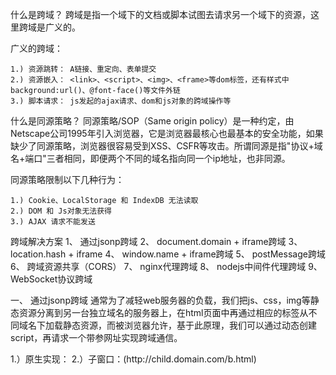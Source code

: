 什么是跨域？
    跨域是指一个域下的文档或脚本试图去请求另一个域下的资源，这里跨域是广义的。

广义的跨域：

    1.) 资源跳转： A链接、重定向、表单提交
    2.) 资源嵌入： <link>、<script>、<img>、<frame>等dom标签，还有样式中background:url()、@font-face()等文件外链
    3.) 脚本请求： js发起的ajax请求、dom和js对象的跨域操作等

什么是同源策略？
    同源策略/SOP（Same origin policy）是一种约定，由Netscape公司1995年引入浏览器，它是浏览器最核心也最基本的安全功能，如果缺少了同源策略，浏览器很容易受到XSS、CSFR等攻击。所谓同源是指"协议+域名+端口"三者相同，即便两个不同的域名指向同一个ip地址，也非同源。

同源策略限制以下几种行为：

    1.) Cookie、LocalStorage 和 IndexDB 无法读取
    2.) DOM 和 Js对象无法获得
    3.) AJAX 请求不能发送

跨域解决方案
    1、 通过jsonp跨域
    2、 document.domain + iframe跨域
    3、 location.hash + iframe
    4、 window.name + iframe跨域
    5、 postMessage跨域
    6、 跨域资源共享（CORS）
    7、 nginx代理跨域
    8、 nodejs中间件代理跨域
    9、 WebSocket协议跨域

一、 通过jsonp跨域
    通常为了减轻web服务器的负载，我们把js、css，img等静态资源分离到另一台独立域名的服务器上，在html页面中再通过相应的标签从不同域名下加载静态资源，而被浏览器允许，基于此原理，我们可以通过动态创建script，再请求一个带参网址实现跨域通信。

1.）原生实现：
    <script>
        var script = document.createElement('script');
        script.type = 'text/javascript';

        // 传参并指定回调执行函数为onBack
        script.src = 'http://www.domain2.com:8080/login?user=admin&callback=onBack';
        document.head.appendChild(script);

        // 回调执行函数
        function onBack(res) {
            alert(JSON.stringify(res));
        }
    </script>
    服务端返回如下（返回时即执行全局函数）：

    onBack({"status": true, "user": "admin"})
2.）jquery ajax：

    $.ajax({
        url: 'http://www.domain2.com:8080/login',
        type: 'get',
        dataType: 'jsonp',  // 请求方式为jsonp
        jsonpCallback: "onBack",    // 自定义回调函数名
        data: {}
    });

3.）vue.js：

    this.$http.jsonp('http://www.domain2.com:8080/login', {
        params: {},
        jsonp: 'onBack'
    }).then((res) => {
        console.log(res); 
    })

后端node.js代码示例：

var querystring = require('querystring');
var http = require('http');
var server = http.createServer();

server.on('request', function(req, res) {
    var params = qs.parse(req.url.split('?')[1]);
    var fn = params.callback;

    // jsonp返回设置
    res.writeHead(200, { 'Content-Type': 'text/javascript' });
    res.write(fn + '(' + JSON.stringify(params) + ')');

    res.end();
});

server.listen('8080');
console.log('Server is running at port 8080...');

jsonp缺点：只能实现get一种请求。

二、 document.domain + iframe跨域
此方案仅限主域相同，子域不同的跨域应用场景。

实现原理：两个页面都通过js强制设置document.domain为基础主域，就实现了同域。

1.）父窗口：(http://www.domain.com/a.html)

  <iframe id="iframe" src="http://child.domain.com/b.html"></iframe>
  <script>
      document.domain = 'domain.com';
      var user = 'admin';
  </script>
2.）子窗口：(http://child.domain.com/b.html)

  <script>
      document.domain = 'domain.com';
      // 获取父窗口中变量
      alert('get js data from parent ---> ' + window.parent.user);
  </script>